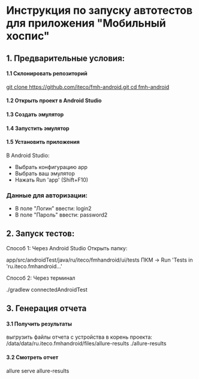 # Инструкция по запуску автотестов для приложения "Мобильный хоспис"

## 1. Предварительные условия:

#### 1.1 Склонировать репозиторий

[git clone https://github.com/iteco/fmh-android.git
cd fmh-android
](https://github.com/NadezhdaT87/Diploma.git)

#### 1.2 Открыть проект в Android Studio

#### 1.3 Создать эмулятор

#### 1.4 Запустить эмулятор

#### 1.5 Установить приложения
В Android Studio:
- Выбрать конфигурацию app
- Выбрать ваш эмулятор
- Нажать Run 'app' (Shift+F10)
  
### Данные для авторизации:
- В поле "Логин" ввести: login2
- В поле "Пароль" ввести: password2

## 2. Запуск тестов:
Способ 1: Через Android Studio
Открыть папку:

app/src/androidTest/java/ru/iteco/fmhandroid/ui/tests
ПКМ → Run 'Tests in 'ru.iteco.fmhandroid...'

Способ 2: Через терминал

./gradlew connectedAndroidTest

## 3. Генерация отчета
#### 3.1 Получить результаты
выгрузить файлы отчета с устройства в корень проекта:
/data/data/ru.iteco.fmhandroid/files/allure-results ./allure-results
#### 3.2 Смотреть отчет
allure serve allure-results
